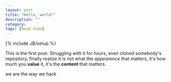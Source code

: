 ```yaml
---
layout: post
title: "Hello, world!"
description: ""
category: 
tags: [Dead Code]
---
```

{% include JB/setup %}

This is the first post. Struggling with it for hours, even cloned somebody's 
repository, finally realize it is not what the *appearence* that matters, it's
how much you **value** it, it's the **content** that matters.

we are the way we hack
